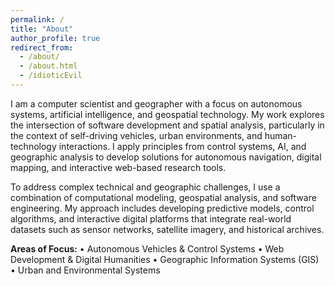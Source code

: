 ```yaml
---
permalink: /
title: "About"
author_profile: true
redirect_from: 
  - /about/
  - /about.html
  - /idioticEvil
---
```

I am a computer scientist and geographer with a focus on autonomous systems, artificial intelligence, and geospatial technology. My work explores the intersection of software development and spatial analysis, particularly in the context of self-driving vehicles, urban environments, and human-technology interactions. I apply principles from control systems, AI, and geographic analysis to develop solutions for autonomous navigation, digital mapping, and interactive web-based research tools.

To address complex technical and geographic challenges, I use a combination of computational modeling, geospatial analysis, and software engineering. My approach includes developing predictive models, control algorithms, and interactive digital platforms that integrate real-world datasets such as sensor networks, satellite imagery, and historical archives.

**Areas of Focus:**
	•	Autonomous Vehicles & Control Systems
	•	Web Development & Digital Humanities
	•	Geographic Information Systems (GIS)
	•	Urban and Environmental Systems
